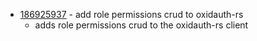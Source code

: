 - [186925937](https://www.pivotaltracker.com/story/show/186925937) - add role permissions crud to oxidauth-rs
    - adds role permissions crud to the oxidauth-rs client

